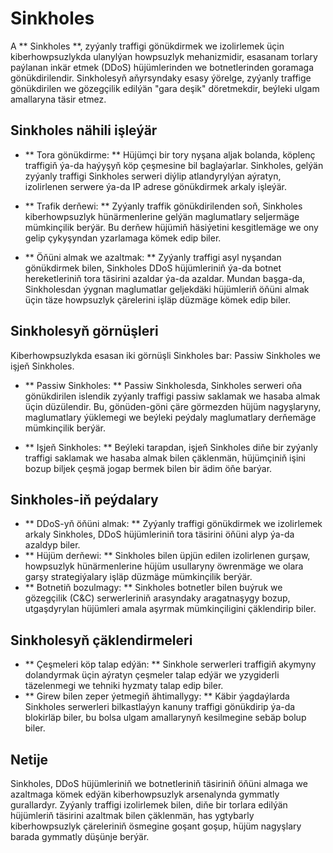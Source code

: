 # Sinkholes

A ** Sinkholes **, zyýanly traffigi gönükdirmek we izolirlemek üçin kiberhowpsuzlykda ulanylýan howpsuzlyk mehanizmidir, esasanam torlary paýlanan inkär etmek (DDoS) hüjümlerinden we botnetlerinden goramaga gönükdirilendir. Sinkholesyň aňyrsyndaky esasy ýörelge, zyýanly traffige gönükdirilen we gözegçilik edilýän "gara deşik" döretmekdir, beýleki ulgam amallaryna täsir etmez.

## Sinkholes nähili işleýär

- ** Tora gönükdirme: ** Hüjümçi bir tory nyşana aljak bolanda, köplenç traffigiň ýa-da haýyşyň köp çeşmesine bil baglaýarlar. Sinkholes, gelýän zyýanly traffigi Sinkholes serweri diýlip atlandyrylýan aýratyn, izolirlenen serwere ýa-da IP adrese gönükdirmek arkaly işleýär.

- ** Trafik derňewi: ** Zyýanly traffik gönükdirilenden soň, Sinkholes kiberhowpsuzlyk hünärmenlerine gelýän maglumatlary seljermäge mümkinçilik berýär. Bu derňew hüjümiň häsiýetini kesgitlemäge we ony gelip çykyşyndan yzarlamaga kömek edip biler.

- ** Öňüni almak we azaltmak: ** Zyýanly traffigi asyl nyşandan gönükdirmek bilen, Sinkholes DDoS hüjümleriniň ýa-da botnet hereketleriniň tora täsirini azaldar ýa-da azaldar. Mundan başga-da, Sinkholesdan ýygnan maglumatlar geljekdäki hüjümleriň öňüni almak üçin täze howpsuzlyk çärelerini işläp düzmäge kömek edip biler.

## Sinkholesyň görnüşleri

Kiberhowpsuzlykda esasan iki görnüşli Sinkholes bar: Passiw Sinkholes we işjeň Sinkholes.

- ** Passiw Sinkholes: ** Passiw Sinkholesda, Sinkholes serweri oňa gönükdirilen islendik zyýanly traffigi passiw saklamak we hasaba almak üçin düzülendir. Bu, gönüden-göni çäre görmezden hüjüm nagyşlaryny, maglumatlary ýüklemegi we beýleki peýdaly maglumatlary derňemäge mümkinçilik berýär.

- ** Işjeň Sinkholes: ** Beýleki tarapdan, işjeň Sinkholes diňe bir zyýanly traffigi saklamak we hasaba almak bilen çäklenmän, hüjümçiniň işini bozup biljek çeşmä jogap bermek bilen bir ädim öňe barýar.

## Sinkholes-iň peýdalary

- ** DDoS-yň öňüni almak: ** Zyýanly traffigi gönükdirmek we izolirlemek arkaly Sinkholes, DDoS hüjümleriniň tora täsirini öňüni alyp ýa-da azaldyp biler.
- ** Hüjüm derňewi: ** Sinkholes bilen üpjün edilen izolirlenen gurşaw, howpsuzlyk hünärmenlerine hüjüm usullaryny öwrenmäge we olara garşy strategiýalary işläp düzmäge mümkinçilik berýär.
- ** Botnetiň bozulmagy: ** Sinkholes botnetler bilen buýruk we gözegçilik (C&C) serwerleriniň arasyndaky aragatnaşygy bozup, utgaşdyrylan hüjümleri amala aşyrmak mümkinçiligini çäklendirip biler.

## Sinkholesyň çäklendirmeleri

- ** Çeşmeleri köp talap edýän: ** Sinkhole serwerleri traffigiň akymyny dolandyrmak üçin aýratyn çeşmeler talap edýär we yzygiderli täzelenmegi we tehniki hyzmaty talap edip biler.
- ** Girew bilen zeper ýetmegiň ähtimallygy: ** Käbir ýagdaýlarda Sinkholes serwerleri bilkastlaýyn kanuny traffigi gönükdirip ýa-da blokirläp biler, bu bolsa ulgam amallarynyň kesilmegine sebäp bolup biler.

## Netije

Sinkholes, DDoS hüjümleriniň we botnetleriniň täsiriniň öňüni almaga we azaltmaga kömek edýän kiberhowpsuzlyk arsenalynda gymmatly gurallardyr. Zyýanly traffigi izolirlemek bilen, diňe bir torlara edilýän hüjümleriň täsirini azaltmak bilen çäklenmän, has ygtybarly kiberhowpsuzlyk çäreleriniň ösmegine goşant goşup, hüjüm nagyşlary barada gymmatly düşünje berýär.
